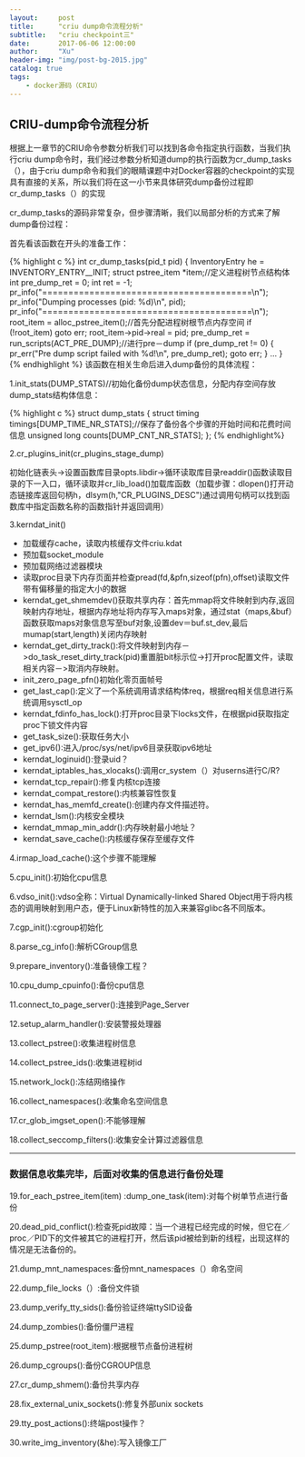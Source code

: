 ```yaml
---
layout:     post
title:      "criu dump命令流程分析"
subtitle:   "criu checkpoint三"
date:       2017-06-06 12:00:00
author:     "Xu"
header-img: "img/post-bg-2015.jpg"
catalog: true
tags:
    - docker源码（CRIU）
---
```

## CRIU-dump命令流程分析

根据上一章节的CRIU命令参数分析我们可以找到各命令指定执行函数，当我们执行criu dump命令时，我们经过参数分析知道dump的执行函数为cr_dump_tasks（），由于criu dump命令和我们的眼睛课题中对Docker容器的checkpoint的实现具有直接的关系，所以我们将在这一小节来具体研究dump备份过程即cr_dump_tasks（）的实现

cr_dump_tasks的源码非常复杂，但步骤清晰，我们以局部分析的方式来了解dump备份过程：

首先看该函数在开头的准备工作：

{% highlight c %}
 int cr_dump_tasks(pid_t pid)
{
	InventoryEntry he = INVENTORY_ENTRY__INIT;
	struct pstree_item *item;//定义进程树节点结构体
	int pre_dump_ret = 0;
	int ret = -1;
	pr_info("========================================\n");
	pr_info("Dumping processes (pid: %d)\n", pid);
	pr_info("========================================\n");
	root_item = alloc_pstree_item();//首先分配进程树根节点内存空间
	if (!root_item)
		goto err;
	root_item->pid->real = pid;
	pre_dump_ret = run_scripts(ACT_PRE_DUMP);//进行pre－dump
	if (pre_dump_ret != 0) {
		pr_err("Pre dump script failed with %d!\n", pre_dump_ret);
		goto err;
	}
	...
	}
{% endhighlight %}
该函数在相关生命后进入dump备份的具体流程：

1.init_stats(DUMP_STATS)//初始化备份dump状态信息，分配内存空间存放dump_stats结构体信息：

{% highlight c %}
struct dump_stats {
	struct timing	timings[DUMP_TIME_NR_STATS];//保存了备份各个步骤的开始时间和花费时间信息
	unsigned long	counts[DUMP_CNT_NR_STATS];
};
{% endhighlight%}

2.cr_plugins_init(cr_plugins_stage_dump)
  
  初始化链表头->设置函数库目录opts.libdir->循环读取库目录readdir()函数读取目录的下一入口，循环读取并cr_lib_load()加载库函数（加载步骤：dlopen()打开动态链接库返回句柄h，dlsym(h,"CR_PLUGINS_DESC")通过调用句柄可以找到函数库中指定函数名称的函数指针并返回调用）
  
3.kerndat_init()
  
  * 加载缓存cache，读取内核缓存文件criu.kdat
  * 预加载socket_module
  * 预加载网络过滤器模块
  * 读取proc目录下内存页面并检查pread(fd,&pfn,sizeof(pfn),offset)读取文件带有偏移量的指定大小的数据
  * kerndat_get_shmemdev()获取共享内存：首先mmap将文件映射到内存,返回映射内存地址，根据内存地址将内存写入maps对象，通过stat（maps,&buf）函数获取maps对象信息写至buf对象,设置dev＝buf.st_dev,最后mumap(start,length)关闭内存映射
  * kerndat_get_dirty_track():将文件映射到内存－>do_task_reset_dirty_track(pid)重置脏bit标示位->打开proc配置文件，读取相关内容－>取消内存映射。
  * init_zero_page_pfn()初始化零页面帧号
  * get_last_cap():定义了一个系统调用请求结构体req，根据req相关信息进行系统调用sysctl_op
  * kerndat_fdinfo_has_lock():打开proc目录下locks文件，在根据pid获取指定proc下锁文件内容
  * get_task_size():获取任务大小
  * get_ipv6():进入/proc/sys/net/ipv6目录获取ipv6地址
  * kerndat_loginuid():登录uid？
  * kerndat_iptables_has_xlocaks():调用cr_system（）对userns进行C/R?
  * kerndat_tcp_repair():修复内核tcp连接
  * kerndat_compat_restore():内核兼容性恢复
  * kerndat_has_memfd_create():创建内存文件描述符。
  * kerndat_lsm():内核安全模块
  * kerndat_mmap_min_addr():内存映射最小地址？
  * kerndat_save_cache():内核缓存保存至缓存文件
  
4.irmap_load_cache():这个步骤不能理解

5.cpu_init():初始化cpu信息

6.vdso_init():vdso全称：Virtual Dynamically-linked Shared Object用于将内核态的调用映射到用户态，便于Linux新特性的加入来兼容glibc各不同版本。

7.cgp_init():cgroup初始化

8.parse_cg_info():解析CGroup信息

9.prepare_inventory():准备镜像工程？

10.cpu_dump_cpuinfo():备份cpu信息

11.connect_to_page_server():连接到Page_Server

12.setup_alarm_handler():安装警报处理器

13.collect_pstree():收集进程树信息

14.collect_pstree_ids():收集进程树id

15.network_lock():冻结网络操作

16.collect_namespaces():收集命名空间信息

17.cr_glob_imgset_open():不能够理解

18.collect_seccomp_filters():收集安全计算过滤器信息

---
### 数据信息收集完毕，后面对收集的信息进行备份处理

19.for_each_pstree_item(item) :dump_one_task(item):对每个树单节点进行备份

20.dead_pid_conflict():检查死pid故障：当一个进程已经完成的时候，但它在／proc／PID下的文件被其它的进程打开，然后该pid被给到新的线程，出现这样的情况是无法备份的。

21.dump_mnt_namespaces:备份mnt_namespaces（）命名空间

22.dump_file_locks（）:备份文件锁

23.dump_verify_tty_sids():备份验证终端ttySID设备

24.dump_zombies():备份僵尸进程

25.dump_pstree(root_item):根据根节点备份进程树

26.dump_cgroups():备份CGROUP信息

27.cr_dump_shmem():备份共享内存

28.fix_external_unix_sockets():修复外部unix sockets

29.tty_post_actions():终端post操作？

30.write_img_inventory(&he):写入镜像工厂 
  

    
